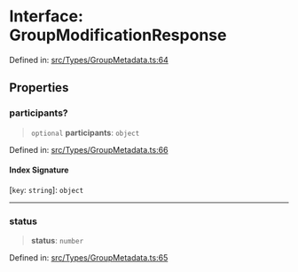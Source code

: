 # Interface: GroupModificationResponse

Defined in: [src/Types/GroupMetadata.ts:64](https://github.com/Fokusdotid/bail/blob/546bbbb35e652e95f45982a71bee62b2c682e4eb/src/Types/GroupMetadata.ts#L64)

## Properties

### participants?

> `optional` **participants**: `object`

Defined in: [src/Types/GroupMetadata.ts:66](https://github.com/Fokusdotid/bail/blob/546bbbb35e652e95f45982a71bee62b2c682e4eb/src/Types/GroupMetadata.ts#L66)

#### Index Signature

\[`key`: `string`\]: `object`

***

### status

> **status**: `number`

Defined in: [src/Types/GroupMetadata.ts:65](https://github.com/Fokusdotid/bail/blob/546bbbb35e652e95f45982a71bee62b2c682e4eb/src/Types/GroupMetadata.ts#L65)
